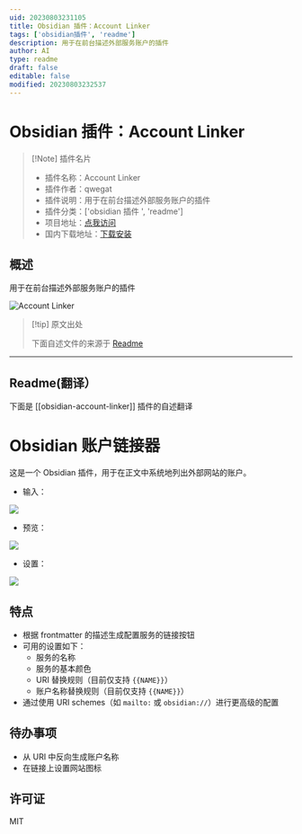 ```yaml
---
uid: 20230803231105
title: Obsidian 插件：Account Linker
tags: ['obsidian插件', 'readme']
description: 用于在前台描述外部服务账户的插件
author: AI
type: readme
draft: false
editable: false
modified: 20230803232537
---
```


# Obsidian 插件：Account Linker

> [!Note] 插件名片
> - 插件名称：Account Linker
> - 插件作者：qwegat
> - 插件说明：用于在前台描述外部服务账户的插件
> - 插件分类：['obsidian 插件 ', 'readme']
> - 项目地址：[点我访问](https://github.com/qwegat/Obsidian-Account-Linker)
> - 国内下载地址：[下载安装](https://pkmer.cn/products/plugin/pluginMarket/?obsidian-account-linker)

## 概述

用于在前台描述外部服务账户的插件

![Account Linker](https://cdn.pkmer.cn/covers/obsidian-account-linker.png!pkmer)

> [!tip] 原文出处
>
>下面自述文件的来源于 [Readme](https://ghproxy.net/https://raw.githubusercontent.com/qwegat/Obsidian-Account-Linker/master/README.md)
>

---

## Readme(翻译）

下面是 [[obsidian-account-linker]] 插件的自述翻译

# Obsidian 账户链接器

这是一个 Obsidian 插件，用于在正文中系统地列出外部网站的账户。

- 输入：

![](./media/image001.png)

- 预览：

![](./media/image002.png)

- 设置：

![](./media/image003.png)

## 特点

- 根据 frontmatter 的描述生成配置服务的链接按钮
- 可用的设置如下：
  - 服务的名称
  - 服务的基本颜色
  - URI 替换规则（目前仅支持 `{{NAME}}`）
  - 账户名称替换规则（目前仅支持 `{{NAME}}`）
- 通过使用 URI schemes（如 `mailto:` 或 `obsidian://`）进行更高级的配置

## 待办事项

- 从 URI 中反向生成账户名称
- 在链接上设置网站图标

## 许可证

MIT
